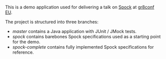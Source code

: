 This is a demo application used for delivering a talk on [Spock](http://spockframework.org/) at [gr8conf EU](http://gr8conf.eu/).

The project is structured into three branches:
- _master_ contains a Java application with JUnit / JMock tests.
- _spock_ contains barebones Spock specifications used as a starting point for the demo.
- _spock-complete_ contains fully implemented Spock specifications for reference.